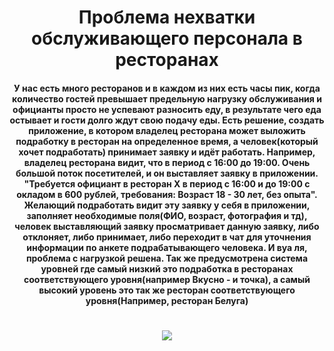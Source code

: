 <h1 align = center> Проблема нехватки обслуживающего персонала в ресторанах</h1>
<h4 align = center> У нас есть много ресторанов и в каждом из них есть часы пик, когда количество гостей превышает предельную нагрузку обслуживания и официанты просто не успевают разносить еду, в результате чего еда остывает и гости долго ждут свою подачу еды. Есть решение, создать приложение, в котором владелец ресторана может выложить подработку в ресторан на определенное время, а человек(который хочет подработать) принимает заявку и идёт работать. Например, владелец ресторана видит, что в период с 16:00 до 19:00. Очень большой поток посетителей, и он выставляет заявку в приложении. "Требуется официант в ресторан X в период с 16:00 и до 19:00 с окладом в 600 рублей, требования: Возраст 18 - 30 лет, без опыта". Желающий подработать видит эту заявку у себя в приложении, заполняет необходимые поля(ФИО, возраст, фотография и тд), человек выставляющий заявку просматривает данную заявку, либо отклоняет, либо принимает, либо переходит в чат для уточнения информации по анкете подрабатывающего человека. И вуа ля, проблема с нагрузкой решена. Так же предусмотрена система уровней где самый низкий это подработка в ресторанах соответствующего уровня(например Вкусно - и точка), а самый высокий уровень это так же ресторан соответствующего уровня(Например, ресторан Белуга) </h4>
<h1 align="center">
<img src="https://github.com/Ali-Sas/Project_Samsung_2024/assets/97379141/ea1e02d2-96ba-4d8d-b531-a690f089d264"/></h1>
